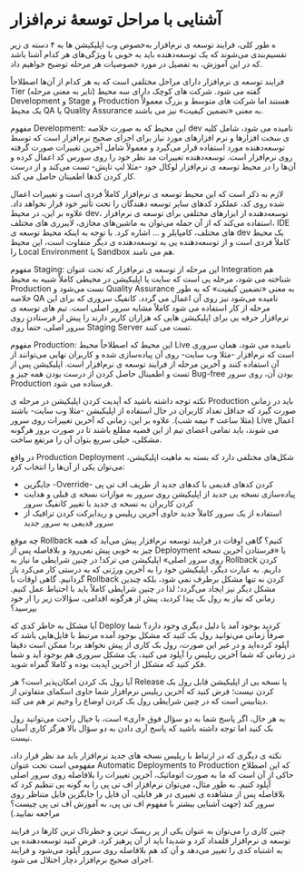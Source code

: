 #  آشنایی با مراحل توسعهٔ نرم‌افزار

ه طور کلی، فرایند توسعه ی نرم‌افزار به‌خصوص وب اپلیکیشن ها به ۴ دسته ی زیر تقسیم‌بندی می‌شوند که یک توسعه‌دهنده باید به خوبی با ویژگی‌های هر کدام آشنا باشد که در این آموزش، به تفصیل در مورد خصوصیات هر مرحله توضیح خواهیم داد.

فرایند توسعه ی نرم‌افزار دارای مراحل مختلفی است که به هر کدام از آن‌ها اصطلاحاً Tier (تایر به معنی مرحله) گفته می شود. شرکت های کوچک دارای سه محیط Development و Stage و Production هستند اما شرکت های متوسط و بزرگ معمولاً یک محیط QA یا Quality Assurance به معنی «تضمین کیفیت» نیز می باشند.

مفهوم Development: این محیط که به صورت خلاصه dev نامیده می شود، شامل کلیه ی سخت افزارها و نرم افزارهای مورد نیاز برای اجرای صحیح نرم‌افزار است که توسط توسعه‌دهنده مورد استفاده قرار می‌گیرد و معمولاً شامل آخرین تغییرات صورت گرفته روی نرم‌افزار است. توسعه‌دهنده تغییرات مد نظر خود را روی سورس کد اعمال کرده و آن‌ها را در محیط توسعه ی نرم‌افزار لوکال خود -مثلا لپ تاپش- تست می‌کند و از درست کار کردن کدها اطمینان حاصل می کند.

لازم به ذکر است که این محیط توسعه ی نرم‌افزار کاملاً فردی است و تغییرات اعمال شده روی کد، عملکرد کدهای سایر توسعه دهندگان را تحت تأثیر خود قرار نخواهد داد. علاوه بر این، در محیط dev، توسعه‌دهنده از ابزارهای مختلفی برای توسعه ی نرم‌افزار استفاده می‌کند که از آن جمله می‌توان به ماشین‌های مجازی، لایبرری های مختلف، IDE های مختلف، کامپایلر و … اشاره کرد. با توجه به اینکه محیط توسعه ی dev یک محیط کاملاً فردی است و از توسعه‌دهنده یی به توسعه‌دهنده ی دیگر متفاوت است، این محیط را Local Environment یا Sandbox هم می نامند.

مفهوم Staging: این مرحله از توسعه ی نرم‌افزار که تحت عنوان Integration هم شناخته می شود، مرحله یی است که سایت یا اپلیکیشن در محیطی کاملاً شبیه به محیط Production تست می‌شود و Quality Assurance به معنی «تضمین کیفیت» که به طور خلاصه QA نامیده می‌شود نیز روی آن اعمال می گردد. کانفیگ سروری که برای این مرحله از کار استفاده می شود کاملاً مشابه سرور اصلی است. تیم های توسعه ی نرم‌افزار حرفه یی برای اپلیکیشن هایی که هزاران کاربر دارند را پیش از فرستادن روی سرور اصلی، حتماً روی Staging Server تست می کنند.

مفهوم Production: این محیط که اصطلاحاً محیط Live نامیده می شود، همان سروری است که نرم‌افزار -مثلا وب سایت- روی آن پیاده‌سازی شده و کاربران نهایی می‌توانند از آن استفاده کنند و آخرین مرحله از فرایند توسعه ی نرم‌افزار است.
اپلیکیشن پس از تست و اطمینال حاصل کردن از درست بودن همه چیز و Bug-free بودن آن، روی سرور Production فرستاده می شود.

نکته توجه داشته باشید که آپدیت کردن اپلیکیشن در مرحله ی Production باید در زمانی صورت گیرد که حداقل تعداد کاربران در حال استفاده از اپلیکیشن -مثلا وب سایت- باشند (مثلا ساعت ۳ نیمه شب). علاوه بر این، زمانی که آخرین تغییرات روی سرور Live اعمال می شوند، باید تمامی اعضای تیم از این قضیه مطلع باشند تا در صورت بروز هرگونه مشکلی، خیلی سریع بتوان آن را مرتفع ساخت.

در واقع Production Deployment شکل‌های مختلفی دارد که بسته به ماهیت اپلیکیشن، می‌توان یکی از آن‌ها را انتخاب کرد:
- جایگزین -Override- کردن کدهای قدیمی با کدهای جدید از طریف اف تی پی
- پیاده‌سازی نسخه یی جدید از اپلیکیشن روی سرور به موازات نسخه ی قبلی و هدایت کردن کاربران به نسخه ی جدید با تغییر کانفیگ سرور
- استفاده از یک سرور کاملاً جدید حاوی آخرین ریلیس و ریدایرکت کردن ترافیک از سرور قدیمی به سرور جدید

چه موقع Rollback کنیم؟
گاهی اوقات در فرایند توسعه نرم‌افزار پیش می‌آید که همه چیز به خوبی پیش نمی‌رود و بلافاصله پس از Deployment یا «فرستادن آخرین نسخه روی سرور اصلی» اپلیکیشن می ترکد! در چنین شرایطی ما نیاز به Rollback کردن داریم. به عبارت دیگر، اپلیکیشن خود را به آخرین ورژنی که به درستی کار می‌کرد باز گردانیم. گاهی اوقات با Rollback کردن نه تنها مشکل برطرف نمی شود، بلکه چندین مشکل دیگر نیز ایجاد می‌گردد؛ لذا در چنین شرایطی کاملاً باید با احتیاط عمل کنیم. زمانی که نیاز به رول بک پیدا کردید، پیش از هرگونه اقدامی، سؤالات زیر را از خود بپرسید؟

آیا مشکل به خاطر کدی که Deploy کردید بوجود آمد یا دلیل دیگری وجود دارد؟ شما صرفاً زمانی می‌توانید رول بک کنید که مشکل بوجود آمده مرتبط با فایل‌هایی باشد که آپلود کرده‌اید و در غیر این صورت، رول بک کاری از پیش نخواهد برد! ممکن است دقیقا در زمانی که شما آخرین ریلیس را آپلود می کنید، یک مشکل سروری هم بوجود آید و شما فکر کنید که مشکل از آخرین آپدیت بوده و کاملا گمراه شوید.

آیا رول بک کردن امکان‌پذیر است؟ هر Release یا نسخه یی از اپلیکیشن قابل رول بک کردن نیست؛ فرض کنید که آخرین ریلیس نرم‌افزار شما حاوی اسکمای متفاوتی از دیتابیس است که در چنین شرایطی رول بک کردن اوضاع را وخیم تر هم می کند.

به هر حال، اگر پاسخ شما به دو سؤال فوق «آری» است، با خیال راحت می‌توانید رول بک کنید اما توجه داشته باشید که پاسخ آری دادن به دو سؤال بالا هرگز کاری آسان نیست.

نکته ی دیگری که در ارتباط با ریلیس نسخه های جدید نرم‌افزار باید مد نظر قرار داد، مفهومی است تحت عنوان Automatic Deployments to Production که این اصطلاح حاکی از آن است که ما به صورت اتوماتیک، آخرین تغییرات را بلافاصله روی سرور اصلی آپلود کنیم. به طور مثال، می‌توان نرم‌افزار اف تی پی را به گونه یی تنظیم کرد که بلافاصله پس از مشاهده ی تغییری در هر فایلی، آن فایل را جایگزین فایل متناظر روی سرور کند (جهت آشنایی بیشتر با مفهوم اف تی پی، به آموزش اف تی پی چیست؟ مراجعه نمایید.)

چنین کاری را می‌توان به عنوان یکی از پر ریسک ترین و خطرناک ترین کارها در فرایند توسعه ی نرم‌افزار قلمداد کرد و شدیدا باید از آن پرهیز کرد. فرض کنید توسعه‌دهنده یی به اشتباه کدی را تغییر می‌دهد و آن کد هم بلافاصله روی سرور آپلود می‌شود و فرایند اجرای صحیح نرم‌افزار دچار اختلال می شود.
